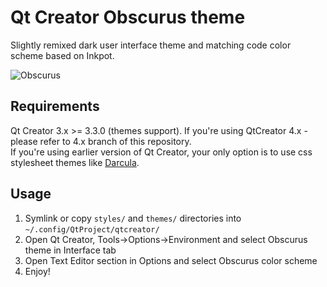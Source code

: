 Qt Creator Obscurus theme
===
Slightly remixed dark user interface theme and matching code color scheme based on Inkpot.

![Obscurus](http://i.imgur.com/gGSNpNR.png)

Requirements
---
Qt Creator 3.x >= 3.3.0 (themes support). If you're using QtCreator 4.x - please refer to 4.x branch of this repository.  
If you're using earlier version of Qt Creator, your only option is to use css stylesheet themes like [Darcula](https://github.com/mervick/Qt-Creator-Darcula).

Usage
--
1. Symlink or copy `styles/` and `themes/` directories into `~/.config/QtProject/qtcreator/`
2. Open Qt Creator, Tools->Options->Environment and select Obscurus theme in Interface tab
3. Open Text Editor section in Options and select Obscurus color scheme
4. Enjoy!

